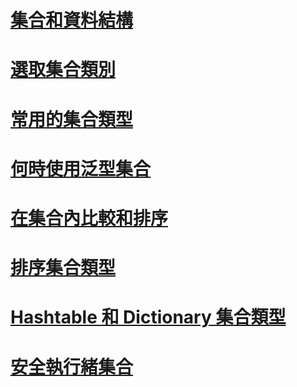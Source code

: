 # [集合和資料結構](index.md)
# [選取集合類別](selecting-a-collection-class.md)
# [常用的集合類型](commonly-used-collection-types.md)
# [何時使用泛型集合](when-to-use-generic-collections.md)
# [在集合內比較和排序](comparisons-and-sorts-within-collections.md)
# [排序集合類型](sorted-collection-types.md)
# [Hashtable 和 Dictionary 集合類型](hashtable-and-dictionary-collection-types.md)
# [安全執行緒集合](thread-safe/)